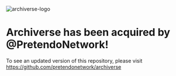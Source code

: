 ![archiverse-logo](https://github.com/kyle1373/Archiverse/assets/59634395/269a0426-87c9-48b7-a15f-cf11b910ef83)

# Archiverse has been acquired by @PretendoNetwork!
To see an updated version of this repository, please visit https://github.com/pretendonetwork/archiverse
